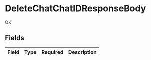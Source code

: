 # DeleteChatChatIDResponseBody

OK


## Fields

| Field       | Type        | Required    | Description |
| ----------- | ----------- | ----------- | ----------- |